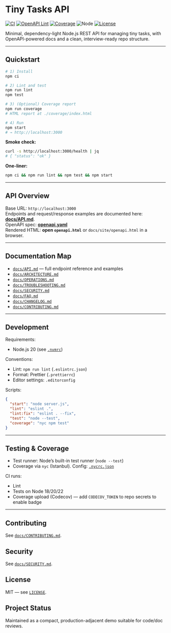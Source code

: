 # Tiny Tasks API

[![CI](https://github.com/jvnadelberg2/tiny-tasks-api/actions/workflows/ci.yml/badge.svg?branch=main)](https://github.com/jvnadelberg2/tiny-tasks-api/actions/workflows/ci.yml)
[![OpenAPI Lint](https://github.com/jvnadelberg2/tiny-tasks-api/actions/workflows/openapi-lint.yml/badge.svg?branch=main)](https://github.com/jvnadelberg2/tiny-tasks-api/actions/workflows/openapi-lint.yml)
[![Coverage](https://codecov.io/gh/jvnadelberg2/tiny-tasks-api/branch/main/graph/badge.svg)](https://app.codecov.io/gh/jvnadelberg2/tiny-tasks-api)
![Node](https://img.shields.io/badge/node-20.x-brightgreen?logo=node.js)
[![License](https://img.shields.io/github/license/jvnadelberg2/tiny-tasks-api)](LICENSE)


Minimal, dependency-light Node.js REST API for managing tiny tasks, with OpenAPI-powered docs and a clean, interview-ready repo structure.

---

## Quickstart

```bash
# 1) Install
npm ci

# 2) Lint and test
npm run lint
npm test

# 3) (Optional) Coverage report
npm run coverage
# HTML report at ./coverage/index.html

# 4) Run
npm start
# → http://localhost:3000
```

**Smoke check:**
```bash
curl -s http://localhost:3000/health | jq
# { "status": "ok" }
```

**One-liner:**
```bash
npm ci && npm run lint && npm test && npm start
```

---

## API Overview

Base URL: `http://localhost:3000`  
Endpoints and request/response examples are documented here: **[docs/API.md](./docs/API.md)**.  
OpenAPI spec: **[openapi.yaml](./openapi.yaml)**  
Rendered HTML: **open `openapi.html`** or `docs/site/openapi.html` in a browser.

---

## Documentation Map

- [`docs/API.md`](./docs/API.md) — full endpoint reference and examples
- [`docs/ARCHITECTURE.md`](./docs/ARCHITECTURE.md)
- [`docs/OPERATIONS.md`](./docs/OPERATIONS.md)
- [`docs/TROUBLESHOOTING.md`](./docs/TROUBLESHOOTING.md)
- [`docs/SECURITY.md`](./docs/SECURITY.md)
- [`docs/FAQ.md`](./docs/FAQ.md)
- [`docs/CHANGELOG.md`](./docs/CHANGELOG.md)
- [`docs/CONTRIBUTING.md`](./docs/CONTRIBUTING.md)

---

## Development

Requirements:
- Node.js 20 (see [`.nvmrc`](./.nvmrc))

Conventions:
- Lint: `npm run lint` (`.eslintrc.json`)
- Format: Prettier (`.prettierrc`)
- Editor settings: `.editorconfig`

Scripts:
```json
{
  "start": "node server.js",
  "lint": "eslint .",
  "lint:fix": "eslint . --fix",
  "test": "node --test",
  "coverage": "nyc npm test"
}
```

---

## Testing & Coverage

- Test runner: Node’s built-in test runner (`node --test`)
- Coverage via `nyc` (Istanbul). Config: [`.nycrc.json`](./.nycrc.json)

CI runs:
- Lint
- Tests on Node 18/20/22
- Coverage upload (Codecov) — add `CODECOV_TOKEN` to repo secrets to enable badge

---

## Contributing

See [`docs/CONTRIBUTING.md`](./docs/CONTRIBUTING.md).

## Security

See [`docs/SECURITY.md`](./docs/SECURITY.md).

## License

MIT — see [`LICENSE`](./LICENSE).

## Project Status

Maintained as a compact, production-adjacent demo suitable for code/doc reviews.
